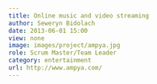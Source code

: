 ```yaml
---
title: Online music and video streaming
author: Seweryn Bidolach
date: 2013-06-01 15:00
view: none
image: images/project/ampya.jpg
role: Scrum Master/Team Leader
category: entertainment
url: http://www.ampya.com/
---
```


